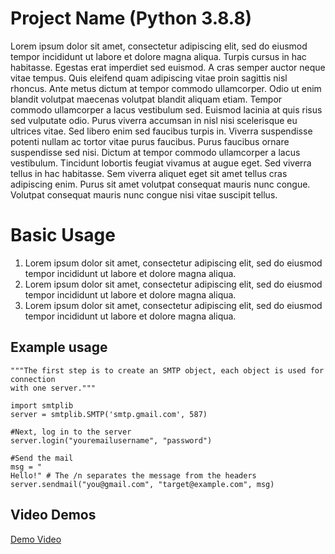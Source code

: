 # Project Name (Python 3.8.8)
Lorem ipsum dolor sit amet, consectetur adipiscing elit, sed do eiusmod tempor incididunt ut labore et dolore magna aliqua. Turpis cursus in hac habitasse. Egestas erat imperdiet sed euismod. A cras semper auctor neque vitae tempus. Quis eleifend quam adipiscing vitae proin sagittis nisl rhoncus. Ante metus dictum at tempor commodo ullamcorper. Odio ut enim blandit volutpat maecenas volutpat blandit aliquam etiam. Tempor commodo ullamcorper a lacus vestibulum sed. Euismod lacinia at quis risus sed vulputate odio. Purus viverra accumsan in nisl nisi scelerisque eu ultrices vitae. Sed libero enim sed faucibus turpis in. Viverra suspendisse potenti nullam ac tortor vitae purus faucibus. Purus faucibus ornare suspendisse sed nisi. Dictum at tempor commodo ullamcorper a lacus vestibulum. Tincidunt lobortis feugiat vivamus at augue eget. Sed viverra tellus in hac habitasse. Sem viverra aliquet eget sit amet tellus cras adipiscing enim. Purus sit amet volutpat consequat mauris nunc congue. Volutpat consequat mauris nunc congue nisi vitae suscipit tellus.

# Basic Usage
1. Lorem ipsum dolor sit amet, consectetur adipiscing elit, sed do eiusmod tempor incididunt ut labore et dolore magna aliqua.
2. Lorem ipsum dolor sit amet, consectetur adipiscing elit, sed do eiusmod tempor incididunt ut labore et dolore magna aliqua.
3. Lorem ipsum dolor sit amet, consectetur adipiscing elit, sed do eiusmod tempor incididunt ut labore et dolore magna aliqua.

## Example usage
```
"""The first step is to create an SMTP object, each object is used for connection 
with one server."""

import smtplib
server = smtplib.SMTP('smtp.gmail.com', 587)

#Next, log in to the server
server.login("youremailusername", "password")

#Send the mail
msg = "
Hello!" # The /n separates the message from the headers
server.sendmail("you@gmail.com", "target@example.com", msg)
```
## Video Demos

[Demo Video](https://www.youtube.com/watch?v=dQw4w9WgXcQ)
